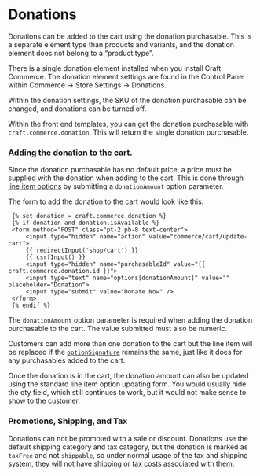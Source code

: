# Donations

Donations can be added to the cart using the donation purchasable. This is a separate element type than products and variants,
and the donation element does not belong to a “product type”.

There is a single donation element installed when you install Craft Commerce.
The donation element settings are found in the Control Panel within Commerce → Store Settings → Donations.

Within the donation settings, the SKU of the donation purchasable can be changed, and donations can be turned off.

Within the front end templates, you can get the donation purchasable with `craft.commerce.donation`. This will return the single donation purchasable.

### Adding the donation to the cart.

Since the donation purchasable has no default price, a price must be supplied with the donation when adding to the cart.
This is done through [line item options](adding-to-and-updating-the-cart.md#line-item-options-and-notes) by submitting a `donationAmount` option parameter.

The form to add the donation to the cart would look like this:

 ```twig
  {% set donation = craft.commerce.donation %}
  {% if donation and donation.isAvailable %}
  <form method="POST" class="pt-2 pb-8 text-center">
      <input type="hidden" name="action" value="commerce/cart/update-cart">
      {{ redirectInput('shop/cart') }}
      {{ csrfInput() }}
      <input type="hidden" name="purchasableId" value="{{ craft.commerce.donation.id }}">
      <input type="text" name="options[donationAmount]" value="" placeholder="Donation">
      <input type="submit" value="Donate Now" />
  </form>
  {% endif %}
```

The `donationAmount` option parameter is required when adding the donation purchasable to the cart. The value submitted must also be numeric.

Customers can add more than one donation to the cart but the line item will be replaced if the
[`optionSignature`](adding-to-and-updating-the-cart.md#options-uniqueness) remains the same, just like it does for any purchasables added to the cart.

Once the donation is in the cart, the donation amount can also be updated using the standard line item option updating form. You would usually hide the qty field,
which still continues to work, but it would not make sense to show to the customer.

### Promotions, Shipping, and Tax

Donations can not be promoted with a sale or discount. Donations use the default shipping category and tax category, but the donation is marked as
`taxFree` and not `shippable`, so under normal usage of the tax and shipping system, they will not have shipping or tax costs associated with them.